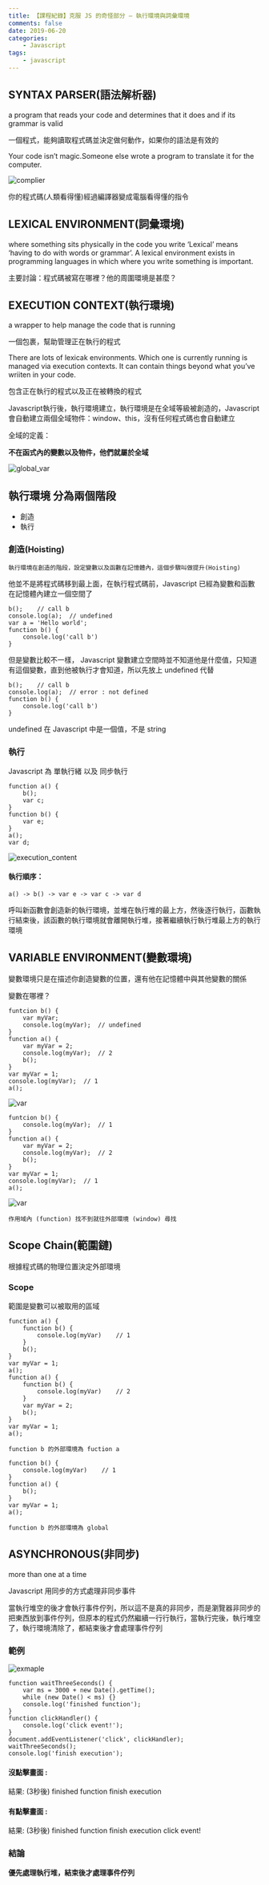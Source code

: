 ```yaml
---
title: 【課程紀錄】克服 JS 的奇怪部分 — 執行環境與詞彙環境
comments: false
date: 2019-06-20
categories:
    - Javascript
tags:
    - javascript
---
```


## SYNTAX PARSER(語法解析器)

a program that reads your code and determines that it does and if its grammar is valid

一個程式，能夠讀取程式碼並決定做何動作，如果你的語法是有效的

Your code isn’t magic.Someone else wrote a program to translate it for the computer.

![complier](0_ukJnFyNRsFFBszcq.png)

你的程式碼(人類看得懂)經過編譯器變成電腦看得懂的指令

## LEXICAL ENVIRONMENT(詞彙環境)

where something sits physically in the code you write
‘Lexical’ means ‘having to do with words or grammar’. A lexical environment exists in programming languages in which where you write something is important.

主要討論：程式碼被寫在哪裡？他的周圍環境是甚麼？

## EXECUTION CONTEXT(執行環境)

a wrapper to help manage the code that is running

一個包裹，幫助管理正在執行的程式

There are lots of lexicak environments. Which one is currently running is managed via execution contexts. It can contain things beyond what you’ve wriiten in your code.

包含正在執行的程式以及正在被轉換的程式

Javascript執行後，執行環境建立，執行環境是在全域等級被創造的，Javascript 會自動建立兩個全域物件：window、this，沒有任何程式碼也會自動建立

全域的定義：

**不在函式內的變數以及物件，他們就屬於全域**

![global_var](0_Ao57we2G-PJxywLM.png)

## 執行環境 分為兩個階段
- 創造
- 執行

### 創造(Hoisting)

```
執行環境在創造的階段，設定變數以及函數在記憶體內，這個步驟叫做提升(Hoisting)
```

他並不是將程式碼移到最上面，在執行程式碼前，Javascript 已經為變數和函數在記憶體內建立一個空間了

```
b();    // call b
console.log(a);  // undefined
var a = 'Hello world';
function b() {
    console.log('call b')
}
```

但是變數比較不一樣， Javascript 變數建立空間時並不知道他是什麼值，只知道有這個變數，直到他被執行才會知道，所以先放上 undefined 代替

```
b();    // call b
console.log(a);  // error : not defined
function b() {
    console.log('call b')
}
```

undefined 在 Javascript 中是一個值，不是 string

### 執行

Javascript 為 單執行緒 以及 同步執行
```
function a() {
    b();
    var c;
}
function b() {
    var e;
}
a();
var d;
```

![execution_content](0_G9qgUWv39SygmJLQ.png)

#### 執行順序：
```
a() -> b() -> var e -> var c -> var d
```

呼叫新函數會創造新的執行環境，並堆在執行堆的最上方，然後逐行執行，函數執行結束後，該函數的執行環境就會離開執行堆，接著繼續執行執行堆最上方的執行環境

## VARIABLE ENVIRONMENT(變數環境)

變數環境只是在描述你創造變數的位置，還有他在記憶體中與其他變數的關係

變數在哪裡？
```
funtcion b() {
    var myVar;
    console.log(myVar);  // undefined
}
function a() {
    var myVar = 2;
    console.log(myVar);  // 2
    b();
}
var myVar = 1;
console.log(myVar);  // 1
a();
```

![var](0_4Dw330nMuSRGtZpv.png)

```
funtcion b() {
    console.log(myVar);  // 1
}
function a() {
    var myVar = 2;
    console.log(myVar);  // 2
    b();
}
var myVar = 1;
console.log(myVar);  // 1
a();
```
![var](0_vWx0zFBx4pt9UEJG.png)

`作用域內 (function) 找不到就往外部環境 (window) 尋找`

## Scope Chain(範圍鏈)

根據程式碼的物理位置決定外部環境

### Scope

範圍是變數可以被取用的區域
```
function a() {
    function b() {
        console.log(myVar)    // 1
    }
    b();
}
var myVar = 1;
a();
function a() {
    function b() {
        console.log(myVar)    // 2
    }
    var myVar = 2;
    b();
}
var myVar = 1;
a();
```
`function b 的外部環境為 fuction a`
```
function b() {
    console.log(myVar)    // 1
}
function a() {
    b();
}
var myVar = 1;
a();
```
`function b 的外部環境為 global`

## ASYNCHRONOUS(非同步)

more than one at a time

Javascript 用同步的方式處理非同步事件

當執行堆空的後才會執行事件佇列，所以這不是真的非同步，而是瀏覽器非同步的把東西放到事件佇列，但原本的程式仍然繼續一行行執行，當執行完後，執行堆空了，執行環境清除了，都結束後才會處理事件佇列

### 範例

![exmaple](0_pItH2HeSypX5gwSS.png)

```
function waitThreeSeconds() {
	var ms = 3000 + new Date().getTime();
	while (new Date() < ms) {}
	console.log('finished function');
}
function clickHandler() {
	console.log('click event!');
}
document.addEventListener('click', clickHandler);
waitThreeSeconds();
console.log('finish execution');
```
#### 沒點擊畫面 :

結果: (3秒後)
finished function
finish execution

#### 有點擊畫面 :

結果: (3秒後)
finished function
finish execution
click event!

### 結論

**優先處理執行堆，結束後才處理事件佇列**